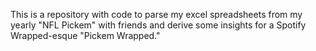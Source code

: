 This is a repository with code to parse my excel spreadsheets from my yearly "NFL Pickem" with friends and derive some insights for a Spotify Wrapped-esque "Pickem Wrapped."
